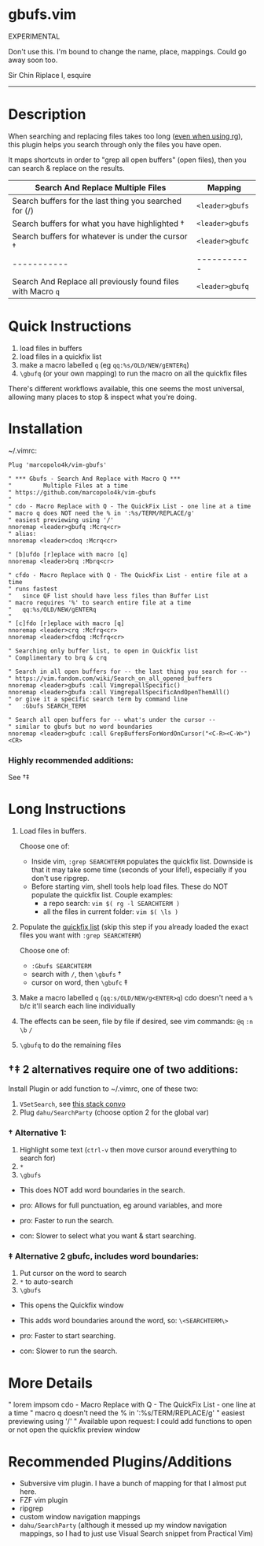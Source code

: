 # gbufs.vim

EXPERIMENTAL

Don't use this. I'm bound to change the name, place, mappings. Could go away soon too.

Sir Chin Riplace I, esquire

--- 

# Description

When searching and replacing files takes too long ([even when using rg](https://dev.to/hayden/optimizing-your-workflow-with-fzf-ripgrep-2eai)), this plugin helps you search through only the files you have open.

It maps shortcuts in order to "grep all open buffers" (open files), then you can search & replace on the results.

| Search And Replace Multiple Files | Mapping |
| ----------- | ----------- |
| Search buffers for the last thing you searched for (/) | `<leader>gbufs` |
| Search buffers for what you have highlighted † | `<leader>gbufs` |
| Search buffers for whatever is under the cursor † | `<leader>gbufc` |
| ----------- | ----------- |
| Search And Replace all previously found files with Macro `q` | `<leader>gbufq` |

# Quick Instructions
1. load files in buffers
2. load files in a quickfix list
3. make a macro labelled `q` (eg `qq:%s/OLD/NEW/gENTERq`)
4. `\gbufq` (or your own mapping) to run the macro on all the quickfix files

There's different workflows available, this one seems the most universal, allowing many places to stop & inspect what you're doing.

# Installation

~/.vimrc:
```
Plug 'marcopolo4k/vim-gbufs'

" *** Gbufs - Search And Replace with Macro Q ***
"         Multiple Files at a time
" https://github.com/marcopolo4k/vim-gbufs
"
" cdo - Macro Replace with Q - The QuickFix List - one line at a time
" macro q does NOT need the % in ':%s/TERM/REPLACE/g'
" easiest previewing using '/'
nnoremap <leader>gbufq :Mcrq<cr>
" alias:
nnoremap <leader>cdoq :Mcrq<cr>

" [b]ufdo [r]eplace with macro [q]
nnoremap <leader>brq :Mbrq<cr>

" cfdo - Macro Replace with Q - The QuickFix List - entire file at a time
" runs fastest
"   since QF list should have less files than Buffer List
" macro requires '%' to search entire file at a time
"   qq:%s/OLD/NEW/gENTERq
"
" [c]fdo [r]eplace with macro [q]
nnoremap <leader>crq :Mcfrq<cr>
nnoremap <leader>cfdoq :Mcfrq<cr>

" Searching only buffer list, to open in Quickfix list
" Complimentary to brq & crq

" Search in all open buffers for -- the last thing you search for --
" https://vim.fandom.com/wiki/Search_on_all_opened_buffers
nnoremap <leader>gbufs :call VimgrepallSpecific()
nnoremap <leader>gbufa :call VimgrepallSpecificAndOpenThemAll()
" or give it a specific search term by command line
"   :Gbufs SEARCH_TERM

" Search all open buffers for -- what's under the cursor --
" similar to gbufs but no word boundaries
nnoremap <leader>gbufc :call GrepBuffersForWordOnCursor("<C-R><C-W>")<CR>
```

### Highly recommended additions: 
See †‡

# Long Instructions

1. Load files in buffers.
   
   Choose one of:
   * Inside vim, `:grep SEARCHTERM` populates the quickfix list.  Downside is that it may take some time (seconds of your life!), especially if you don't use ripgrep.
   * Before starting vim, shell tools help load files.  These do NOT populate the quickfix list.  Couple examples:
     *  a repo search: `vim $( rg -l SEARCHTERM )`
     *  all the files in current folder: `vim $( \ls )`

2. Populate the [quickfix list](https://freshman.tech/vim-quickfix-and-location-list/) (skip this step if you already loaded the exact files you want with `:grep SEARCHTERM`)

   Choose one of:
   * `:Gbufs SEARCHTERM`
   * search with `/`, then `\gbufs` †
   * cursor on word, then `\gbufc` ‡

4. Make a macro labelled `q` (`qq:s/OLD/NEW/g<ENTER>q`)
   cdo doesn't need a `%` b/c it'll search each line individually

5. The effects can be seen, file by file if desired, see vim commands: `@q` `:n` `\b` `/`

6. `\gbufq` to do the remaining files

## †‡ 2 alternatives require one of two additions:
Install Plugin or add function to ~/.vimrc, one of these two:
  1. `VSetSearch`, see [this stack convo](https://stackoverflow.com/a/42776237/9009249)
  1. Plug `dahu/SearchParty` (choose option 2 for the global var)

### † Alternative 1:
  1. Highlight some text (`ctrl-v` then move cursor around everything to search for)
  1. `*`
  1. `\gbufs`

  * This does NOT add word boundaries in the search.
    
  * pro: Allows for full punctuation, eg around variables, and more
  * pro: Faster to run the search.
  * con: Slower to select what you want & start searching.

### ‡ Alternative 2 gbufc, includes word boundaries:
  1. Put cursor on the word to search
  1. `*` to auto-search
  1. `\gbufs`

  * This opens the Quickfix window
  * This adds word boundaries around the word, so: `\<SEARCHTERM\>`
    
  * pro: Faster to start searching.
  * con: Slower to run the search.


# More Details

" lorem impsom cdo - Macro Replace with Q - The QuickFix List - one line at a time
" macro q doesn't need the % in ':%s/TERM/REPLACE/g'
" easiest previewing using '/'
" Available upon request: I could add functions to open or not open the quickfix preview window

# Recommended Plugins/Additions
* Subversive vim plugin.  I have a bunch of mapping for that I almost put here.
* FZF vim plugin
* ripgrep
* custom window navigation mappings
* `dahu/SearchParty` (although it messed up my window navigation mappings, so I had to just use Visual Search snippet from Practical Vim)
